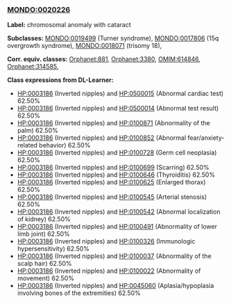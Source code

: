 
### [MONDO:0020226](http://purl.obolibrary.org/obo/MONDO_0020226)
**Label:** chromosomal anomaly with cataract

**Subclasses:** [MONDO:0019499](http://purl.obolibrary.org/obo/MONDO_0019499) (Turner syndrome), [MONDO:0017806](http://purl.obolibrary.org/obo/MONDO_0017806) (15q overgrowth syndrome), [MONDO:0018071](http://purl.obolibrary.org/obo/MONDO_0018071) (trisomy 18), 

**Corr. equiv. classes:** [Orphanet:881](http://www.orpha.net/ORDO/Orphanet_881), [Orphanet:3380](http://www.orpha.net/ORDO/Orphanet_3380), [OMIM:614846](http://purl.obolibrary.org/obo/OMIM_614846), [Orphanet:314585](http://www.orpha.net/ORDO/Orphanet_314585), 

**Class expressions from DL-Learner:**

- [HP:0003186](http://purl.obolibrary.org/obo/HP_0003186) (Inverted nipples) and [HP:0500015](http://purl.obolibrary.org/obo/HP_0500015) (Abnormal cardiac test) 62.50%
- [HP:0003186](http://purl.obolibrary.org/obo/HP_0003186) (Inverted nipples) and [HP:0500014](http://purl.obolibrary.org/obo/HP_0500014) (Abnormal test result) 62.50%
- [HP:0003186](http://purl.obolibrary.org/obo/HP_0003186) (Inverted nipples) and [HP:0100871](http://purl.obolibrary.org/obo/HP_0100871) (Abnormality of the palm) 62.50%
- [HP:0003186](http://purl.obolibrary.org/obo/HP_0003186) (Inverted nipples) and [HP:0100852](http://purl.obolibrary.org/obo/HP_0100852) (Abnormal fear/anxiety-related behavior) 62.50%
- [HP:0003186](http://purl.obolibrary.org/obo/HP_0003186) (Inverted nipples) and [HP:0100728](http://purl.obolibrary.org/obo/HP_0100728) (Germ cell neoplasia) 62.50%
- [HP:0003186](http://purl.obolibrary.org/obo/HP_0003186) (Inverted nipples) and [HP:0100699](http://purl.obolibrary.org/obo/HP_0100699) (Scarring) 62.50%
- [HP:0003186](http://purl.obolibrary.org/obo/HP_0003186) (Inverted nipples) and [HP:0100646](http://purl.obolibrary.org/obo/HP_0100646) (Thyroiditis) 62.50%
- [HP:0003186](http://purl.obolibrary.org/obo/HP_0003186) (Inverted nipples) and [HP:0100625](http://purl.obolibrary.org/obo/HP_0100625) (Enlarged thorax) 62.50%
- [HP:0003186](http://purl.obolibrary.org/obo/HP_0003186) (Inverted nipples) and [HP:0100545](http://purl.obolibrary.org/obo/HP_0100545) (Arterial stenosis) 62.50%
- [HP:0003186](http://purl.obolibrary.org/obo/HP_0003186) (Inverted nipples) and [HP:0100542](http://purl.obolibrary.org/obo/HP_0100542) (Abnormal localization of kidney) 62.50%
- [HP:0003186](http://purl.obolibrary.org/obo/HP_0003186) (Inverted nipples) and [HP:0100491](http://purl.obolibrary.org/obo/HP_0100491) (Abnormality of lower limb joint) 62.50%
- [HP:0003186](http://purl.obolibrary.org/obo/HP_0003186) (Inverted nipples) and [HP:0100326](http://purl.obolibrary.org/obo/HP_0100326) (Immunologic hypersensitivity) 62.50%
- [HP:0003186](http://purl.obolibrary.org/obo/HP_0003186) (Inverted nipples) and [HP:0100037](http://purl.obolibrary.org/obo/HP_0100037) (Abnormality of the scalp hair) 62.50%
- [HP:0003186](http://purl.obolibrary.org/obo/HP_0003186) (Inverted nipples) and [HP:0100022](http://purl.obolibrary.org/obo/HP_0100022) (Abnormality of movement) 62.50%
- [HP:0003186](http://purl.obolibrary.org/obo/HP_0003186) (Inverted nipples) and [HP:0045060](http://purl.obolibrary.org/obo/HP_0045060) (Aplasia/hypoplasia involving bones of the extremities) 62.50%


